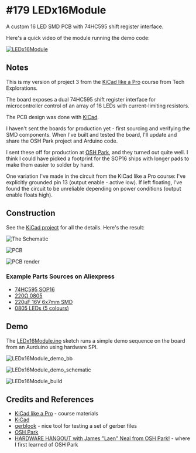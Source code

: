 # #179 LEDx16Module

A custom 16 LED SMD PCB with 74HC595 shift register interface.

Here's a quick video of the module running the demo code:

[![LEDx16Module](https://img.youtube.com/vi/FVDoArFkKH8/0.jpg)](https://www.youtube.com/watch?v=FVDoArFkKH8)



## Notes

This is my version of project 3 from the
[KiCad like a Pro](http://txplore.tv/courses/kicad-pro)
course from Tech Explorations.

The board exposes a dual 74HC595 shift register interface for microcontroller control
of an array of 16 LEDs with current-limiting resistors.

The PCB design was done with [KiCad](http://kicad-pcb.org/).

I haven't sent the boards for production yet - first sourcing and verifying the SMD components.
When I've built and tested the board, I'll update and share the OSH Park project and Arduino code.

I sent these off for production at [OSH Park](https://oshpark.com/shared_projects/E2aHiqP5), and they turned out quite well.
I think I could have picked a footprint for the SOP16 ships with longer pads to make them easier to solder by hand.

One variation I've made in the circuit from the KiCad like a Pro course:
I've explicitly grounded pin 13 (output enable - active low).
If left floating, I've found the circuit to be unreliable depending on power conditions (output enable floats high).

## Construction

See the [KiCad project](./kicad_project/LEDx16Module.pro) for all the details. Here's the result:

![The Schematic](./assets/LEDx16Module_schematic.png?raw=true)

![PCB](./assets/LEDx16Module_pcb.png?raw=true)

![PCB render](./assets/LEDx16Module_pcb_render.png?raw=true)

### Example Parts Sources on Aliexpress
* [74HC595 SOP16](https://www.aliexpress.com/item/Free-shipping-100pcs-74HC595D-74HC595-SOP16/905837111.html)
* [220Ω 0805](https://www.aliexpress.com/item/0805-SMD-Resistors-220R-220-ohm-1-8W-5-0805-SMD-Resistors-0805-Chip-resistor-500pcs/851490480.html)
* [220µF 16V 6x7mm SMD](https://www.aliexpress.com/item/Free-shiping-10pcs-16V-220UF-SMD-6x7mm-chip-Aluminum-Electrolytic-Capacitor/1173598774.html)
* [0805 LEDs (5 colours)](https://www.aliexpress.com/item/Free-Shipping-100PCS-0805-Ultra-Bright-SMD-R-G-B-W-Y-LEDs-yellow-blue-White/859788444.html)

## Demo

The [LEDx16Module.ino](./LEDx16Module.ino) sketch runs a simple demo sequence on the board from an Aurduino using hardware SPI.

![LEDx16Module_demo_bb](./assets/LEDx16Module_demo_bb.jpg?raw=true)

![LEDx16Module_demo_schematic](./assets/LEDx16Module_demo_schematic.jpg?raw=true)

![LEDx16Module_build](./assets/LEDx16Module_build.jpg?raw=true)

## Credits and References
* [KiCad like a Pro](http://txplore.tv/courses/kicad-pro) - course materials
* [KiCad](http://kicad-pcb.org/)
* [gerblook](http://gerblook.org/) - nice tool for testing a set of gerber files
* [OSH Park](https://oshpark.com/)
* [HARDWARE HANGOUT with James "Laen" Neal from OSH Park!](https://www.youtube.com/watch?v=XssjD97-xGM) - where I first learned of OSH Park
